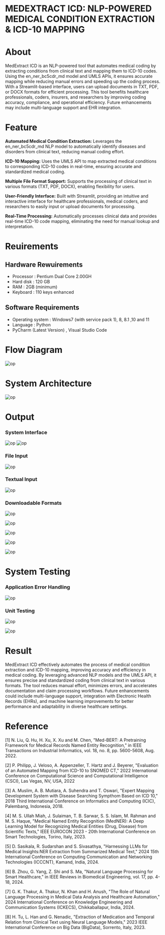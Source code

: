 # MEDEXTRACT ICD: NLP-POWERED MEDICAL CONDITION EXTRACTION & ICD-10 MAPPING

# About
MedExtract ICD is an NLP-powered tool that automates medical coding by extracting conditions from clinical text and mapping them to ICD-10 codes. Using the en_ner_bc5cdr_md model and UMLS APIs, it ensures accurate mapping while reducing manual errors and speeding up the coding process. With a Streamlit-based interface, users can upload documents in TXT, PDF, or DOCX formats for efficient processing. This tool benefits healthcare professionals, coders, insurers, and researchers by improving coding accuracy, compliance, and operational efficiency. Future enhancements may include multi-language support and EHR integration.
# Feature

**Automated Medical Condition Extraction:** Leverages the en_ner_bc5cdr_md NLP model to automatically identify diseases and disorders from clinical text, reducing manual coding effort.

**ICD-10 Mapping:** Uses the UMLS API to map extracted medical conditions to corresponding ICD-10 codes in real-time, ensuring accurate and standardized medical coding.

**Multiple File Format Support:** Supports the processing of clinical text in various formats (TXT, PDF, DOCX), enabling flexibility for users.

**User-Friendly Interface:** Built with Streamlit, providing an intuitive and interactive interface for healthcare professionals, medical coders, and researchers to easily input or upload documents for processing.

**Real-Time Processing:** Automatically processes clinical data and provides real-time ICD-10 code mapping, eliminating the need for manual lookup and interpretation.
# Reuirements
## Hardware Rewuirements
* Processor	: Pentium Dual Core 2.00GH
* Hard disk	: 120 GB
* RAM	    : 2GB (minimum)
* Keyboard	: 110 keys enhanced

## Software Requirements
* Operating system	: Windows7 (with service pack 1), 8, 8.1 ,10 and 11
* Language		    : Python
* PyCharm (Latest Version) , Visual Studio Code 

# Flow Diagram
![op](./flow%20de.png)

# System Architecture
![op](./ar%20dia.png)
# Output
### System Interface
![op](./interface%201.png)
![op](./interface%202.png)
### File Input
![op](./file.png)
### Textual Input
![op](./text.png)
### Downloadable Formats
![op](./diff%20dow.png)

![op](./diff%20down%202.png)

![op](./csv.png)

![op](./jsom.png)

![op](./txt.png)
# System Testing
### Application Error Handling
![op](./app%20error%20hand.png)
### Unit Testing
![op](./unit%20test%201.png)

![op](./unit%20test%202.png)

# Result
MedExtract ICD effectively automates the process of medical condition extraction and ICD-10 mapping, improving accuracy and efficiency in medical coding. By leveraging advanced NLP models and the UMLS API, it ensures precise and standardized coding from clinical text in various formats. The tool reduces manual effort, minimizes errors, and accelerates documentation and claim processing workflows. Future enhancements could include multi-language support, integration with Electronic Health Records (EHRs), and machine learning improvements for better performance and adaptability in diverse healthcare settings.
# Reference

[1]	N. Liu, Q. Hu, H. Xu, X. Xu and M. Chen, "Med-BERT: A Pretraining Framework for Medical Records Named Entity Recognition," in IEEE Transactions on Industrial Informatics, vol. 18, no. 8, pp. 5600-5608, Aug. 2022.

[2]	P. Philipp, J. Veloso, A. Appenzeller, T. Hartz and J. Beyerer, "Evaluation of an Automated Mapping from ICD-10 to SNOMED CT," 2022 International Conference on Computational Science and Computational Intelligence (CSCI), Las Vegas, NV, USA, 2022

[3]	A. Muslim, A. B. Mutiara, A. Suhendra and T. Oswari, "Expert Mapping Development System with Disease Searching Sympthom Based on ICD 10," 2018 Third International Conference on Informatics and Computing (ICIC), Palembang, Indonesia, 2018.

[4]	M. S. Ullah Miah, J. Sulaiman, T. B. Sarwar, S. S. Islam, M. Rahman and M. S. Haque, "Medical Named Entity Recognition (MedNER): A Deep Learning Model for Recognizing Medical Entities (Drug, Disease) from Scientific Texts," IEEE EUROCON 2023 - 20th International Conference on Smart Technologies, Torino, Italy, 2023.

[5]	D. Sasikala, R. Sudarshan and S. Sivasathya, "Harnessing LLMs for Medical Insights:NER Extraction from Summarized Medical Text," 2024 15th International Conference on Computing Communication and Networking Technologies (ICCCNT), Kamand, India, 2024.

[6]	B. Zhou, G. Yang, Z. Shi and S. Ma, "Natural Language Processing for Smart Healthcare," in IEEE Reviews in Biomedical Engineering, vol. 17, pp. 4-18, 2024.

[7]	G. K. Thakur, A. Thakur, N. Khan and H. Anush, "The Role of Natural Language Processing in Medical Data Analysis and Healthcare Automation," 2024 International Conference on Knowledge Engineering and Communication Systems (ICKECS), Chikkaballapur, India, 2024.

[8]	H. Tu, L. Han and G. Nenadic, "Extraction of Medication and Temporal Relation from Clinical Text using Neural Language Models," 2023 IEEE International Conference on Big Data (BigData), Sorrento, Italy, 2023.
